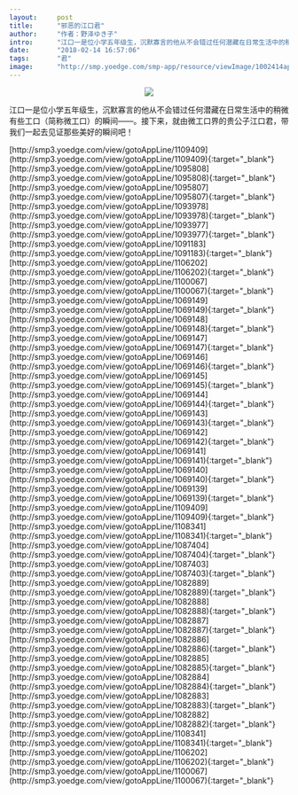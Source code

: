 ```yaml
---
layout:     post
title:      "邪恶的江口君"
author:     "作者：野泽ゆき子"
intro:      "江口一是位小学五年级生，沉默寡言的他从不会错过任何潜藏在日常生活中的稍微有些工口（简称微工口）的瞬间——。接下来，就由微工口界的贵公子江口君，带我们一起去见证那些美好的瞬间吧！"
date:       "2018-02-14 16:57:06"
tags:       "君"
image:      "http://smp.yoedge.com/smp-app/resource/viewImage/1002414appline.png"
---
```

<div style="text-align: center">
<p><img src="http://smp.yoedge.com/smp-app/resource/viewImage/1002414appline.png"/></p>
</div>
<p class="post-meta">
<span>江口一是位小学五年级生，沉默寡言的他从不会错过任何潜藏在日常生活中的稍微有些工口（简称微工口）的瞬间——。接下来，就由微工口界的贵公子江口君，带我们一起去见证那些美好的瞬间吧！</span>
</p>
[http://smp3.yoedge.com/view/gotoAppLine/1109409](http://smp3.yoedge.com/view/gotoAppLine/1109409){:target="_blank"}
[http://smp3.yoedge.com/view/gotoAppLine/1095808](http://smp3.yoedge.com/view/gotoAppLine/1095808){:target="_blank"}
[http://smp3.yoedge.com/view/gotoAppLine/1095807](http://smp3.yoedge.com/view/gotoAppLine/1095807){:target="_blank"}
[http://smp3.yoedge.com/view/gotoAppLine/1093978](http://smp3.yoedge.com/view/gotoAppLine/1093978){:target="_blank"}
[http://smp3.yoedge.com/view/gotoAppLine/1093977](http://smp3.yoedge.com/view/gotoAppLine/1093977){:target="_blank"}
[http://smp3.yoedge.com/view/gotoAppLine/1091183](http://smp3.yoedge.com/view/gotoAppLine/1091183){:target="_blank"}
[http://smp3.yoedge.com/view/gotoAppLine/1106202](http://smp3.yoedge.com/view/gotoAppLine/1106202){:target="_blank"}
[http://smp3.yoedge.com/view/gotoAppLine/1100067](http://smp3.yoedge.com/view/gotoAppLine/1100067){:target="_blank"}
[http://smp3.yoedge.com/view/gotoAppLine/1069149](http://smp3.yoedge.com/view/gotoAppLine/1069149){:target="_blank"}
[http://smp3.yoedge.com/view/gotoAppLine/1069148](http://smp3.yoedge.com/view/gotoAppLine/1069148){:target="_blank"}
[http://smp3.yoedge.com/view/gotoAppLine/1069147](http://smp3.yoedge.com/view/gotoAppLine/1069147){:target="_blank"}
[http://smp3.yoedge.com/view/gotoAppLine/1069146](http://smp3.yoedge.com/view/gotoAppLine/1069146){:target="_blank"}
[http://smp3.yoedge.com/view/gotoAppLine/1069145](http://smp3.yoedge.com/view/gotoAppLine/1069145){:target="_blank"}
[http://smp3.yoedge.com/view/gotoAppLine/1069144](http://smp3.yoedge.com/view/gotoAppLine/1069144){:target="_blank"}
[http://smp3.yoedge.com/view/gotoAppLine/1069143](http://smp3.yoedge.com/view/gotoAppLine/1069143){:target="_blank"}
[http://smp3.yoedge.com/view/gotoAppLine/1069142](http://smp3.yoedge.com/view/gotoAppLine/1069142){:target="_blank"}
[http://smp3.yoedge.com/view/gotoAppLine/1069141](http://smp3.yoedge.com/view/gotoAppLine/1069141){:target="_blank"}
[http://smp3.yoedge.com/view/gotoAppLine/1069140](http://smp3.yoedge.com/view/gotoAppLine/1069140){:target="_blank"}
[http://smp3.yoedge.com/view/gotoAppLine/1069139](http://smp3.yoedge.com/view/gotoAppLine/1069139){:target="_blank"}
[http://smp3.yoedge.com/view/gotoAppLine/1109409](http://smp3.yoedge.com/view/gotoAppLine/1109409){:target="_blank"}
[http://smp3.yoedge.com/view/gotoAppLine/1108341](http://smp3.yoedge.com/view/gotoAppLine/1108341){:target="_blank"}
[http://smp3.yoedge.com/view/gotoAppLine/1087404](http://smp3.yoedge.com/view/gotoAppLine/1087404){:target="_blank"}
[http://smp3.yoedge.com/view/gotoAppLine/1087403](http://smp3.yoedge.com/view/gotoAppLine/1087403){:target="_blank"}
[http://smp3.yoedge.com/view/gotoAppLine/1082889](http://smp3.yoedge.com/view/gotoAppLine/1082889){:target="_blank"}
[http://smp3.yoedge.com/view/gotoAppLine/1082888](http://smp3.yoedge.com/view/gotoAppLine/1082888){:target="_blank"}
[http://smp3.yoedge.com/view/gotoAppLine/1082887](http://smp3.yoedge.com/view/gotoAppLine/1082887){:target="_blank"}
[http://smp3.yoedge.com/view/gotoAppLine/1082886](http://smp3.yoedge.com/view/gotoAppLine/1082886){:target="_blank"}
[http://smp3.yoedge.com/view/gotoAppLine/1082885](http://smp3.yoedge.com/view/gotoAppLine/1082885){:target="_blank"}
[http://smp3.yoedge.com/view/gotoAppLine/1082884](http://smp3.yoedge.com/view/gotoAppLine/1082884){:target="_blank"}
[http://smp3.yoedge.com/view/gotoAppLine/1082883](http://smp3.yoedge.com/view/gotoAppLine/1082883){:target="_blank"}
[http://smp3.yoedge.com/view/gotoAppLine/1082882](http://smp3.yoedge.com/view/gotoAppLine/1082882){:target="_blank"}
[http://smp3.yoedge.com/view/gotoAppLine/1108341](http://smp3.yoedge.com/view/gotoAppLine/1108341){:target="_blank"}
[http://smp3.yoedge.com/view/gotoAppLine/1106202](http://smp3.yoedge.com/view/gotoAppLine/1106202){:target="_blank"}
[http://smp3.yoedge.com/view/gotoAppLine/1100067](http://smp3.yoedge.com/view/gotoAppLine/1100067){:target="_blank"}


